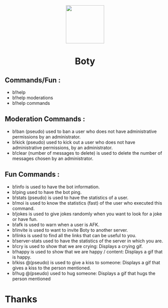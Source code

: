 <div align="center">
  <img src="https://imgur.com/K4OQ2Eb.png" width="120"/>
  <h1>Boty</h1>
</div>

## __**Commands/Fun**__ :
- b!help
- b!help moderations
- b!help commands
## __**Moderation Commands**__ :
- b!ban (pseudo)
	used to ban a user who does not have administrative permissions by an administrator.
- b!kick (pseudo)
	used to kick out a user who does not have administrative permissions, by an administrator.
- b!clear (number of messages to delete)
	is used to delete the number of messages chosen by an administrator.
## __**Fun Commands**__ :
- b!info
	is used to have the bot information.
- b!ping
	used to have the bot ping.
- b!stats (pseudo)
	is used to have the statistics of a user.
- b!moi
	is used to know the statistics (fast) of the user who executed this command.
- b!jokes
	is used to give jokes randomly when you want to look for a joke or have fun.
- b!afk
	is used to warn when a user is AFK.
- b!invite
	is used to want to invite Boty to another server.
- b!links
	is used to find all the links that can be useful to you.
- b!server-stats
	used to have the statistics of the server in which you are.
- b!cry
	is used to show that we are crying: Displays a crying gif.
- b!happy
	is used to show that we are happy / content: Displays a gif that is happy.
- b!kiss @(pseudo)
	is used to give a kiss to someone: Displays a gif that gives a kiss to the person mentioned.
- b!hug @(pseudo)
	used to hug someone: Displays a gif that hugs the person mentioned
# Thanks
